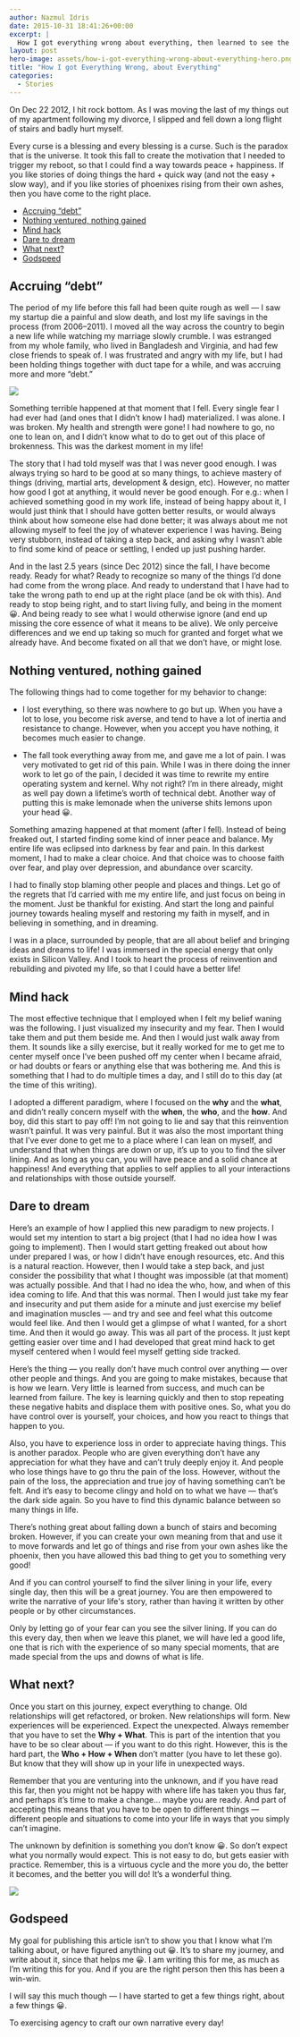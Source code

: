 ```yaml
---
author: Nazmul Idris
date: 2015-10-31 18:41:26+00:00
excerpt: |
  How I got everything wrong about everything, then learned to see the silver linings everyday
layout: post
hero-image: assets/how-i-got-everything-wrong-about-everything-hero.png
title: "How I got Everything Wrong, about Everything"
categories:
  - Stories
---
```


On Dec 22 2012, I hit rock bottom. As I was moving the last of my things out of my apartment following my divorce, I
slipped and fell down a long flight of stairs and badly hurt myself.

Every curse is a blessing and every blessing is a curse. Such is the paradox that is the universe. It took this fall to
create the motivation that I needed to trigger my reboot, so that I could find a way towards peace + happiness. If you
like stories of doing things the hard + quick way (and not the easy + slow way), and if you like stories of phoenixes
rising from their own ashes, then you have come to the right place.

<!-- START doctoc generated TOC please keep comment here to allow auto update -->
<!-- DON'T EDIT THIS SECTION, INSTEAD RE-RUN doctoc TO UPDATE -->

- [Accruing “debt”](#accruing-debt)
- [Nothing ventured, nothing gained](#nothing-ventured-nothing-gained)
- [Mind hack](#mind-hack)
- [Dare to dream](#dare-to-dream)
- [What next?](#what-next)
- [Godspeed](#godspeed)

<!-- END doctoc generated TOC please keep comment here to allow auto update -->

## Accruing “debt”

The period of my life before this fall had been quite rough as well — I saw my startup die a painful and slow death, and
lost my life savings in the process (from 2006–2011). I moved all the way across the country to begin a new life while
watching my marriage slowly crumble. I was estranged from my whole family, who lived in Bangladesh and Virginia, and had
few close friends to speak of. I was frustrated and angry with my life, but I had been holding things together with duct
tape for a while, and was accruing more and more “debt.”

<img src="{{'assets/duct-tape.png' | relative_url}}"/>

Something terrible happened at that moment that I fell. Every single fear I had ever had (and ones that I didn’t know I
had) materialized. I was alone. I was broken. My health and strength were gone! I had nowhere to go, no one to lean on,
and I didn’t know what to do to get out of this place of brokenness. This was the darkest moment in my life!

The story that I had told myself was that I was never good enough. I was always trying so hard to be good at so many
things, to achieve mastery of things (driving, martial arts, development & design, etc). However, no matter how good I
got at anything, it would never be good enough. For e.g.: when I achieved something good in my work life, instead of
being happy about it, I would just think that I should have gotten better results, or would always think about how
someone else had done better; it was always about me not allowing myself to feel the joy of whatever experience I was
having. Being very stubborn, instead of taking a step back, and asking why I wasn’t able to find some kind of peace or
settling, I ended up just pushing harder.

And in the last 2.5 years (since Dec 2012) since the fall, I have become ready. Ready for what? Ready to recognize so
many of the things I’d done had come from the wrong place. And ready to understand that I have had to take the wrong
path to end up at the right place (and be ok with this). And ready to stop being right, and to start living fully, and
being in the moment 😀. And being ready to see what I would otherwise ignore (and end up missing the core essence of
what it means to be alive). We only perceive differences and we end up taking so much for granted and forget what we
already have. And become fixated on all that we don’t have, or might lose.

## Nothing ventured, nothing gained

The following things had to come together for my behavior to change:

- I lost everything, so there was nowhere to go but up. When you have a lot to lose, you become risk averse, and tend to
  have a lot of inertia and resistance to change. However, when you accept you have nothing, it becomes much easier to
  change.

- The fall took everything away from me, and gave me a lot of pain. I was very motivated to get rid of this pain. While
  I was in there doing the inner work to let go of the pain, I decided it was time to rewrite my entire operating system
  and kernel. Why not right? I’m in there already, might as well pay down a lifetime’s worth of technical debt. Another
  way of putting this is make lemonade when the universe shits lemons upon your head 😀.

Something amazing happened at that moment (after I fell). Instead of being freaked out, I started finding some kind of
inner peace and balance. My entire life was eclipsed into darkness by fear and pain. In this darkest moment, I had to
make a clear choice. And that choice was to choose faith over fear, and play over depression, and abundance over
scarcity.

I had to finally stop blaming other people and places and things. Let go of the regrets that I’d carried with me my
entire life, and just focus on being in the moment. Just be thankful for existing. And start the long and painful
journey towards healing myself and restoring my faith in myself, and in believing in something, and in dreaming.

I was in a place, surrounded by people, that are all about belief and bringing ideas and dreams to life! I was immersed
in the special energy that only exists in Silicon Valley. And I took to heart the process of reinvention and rebuilding
and pivoted my life, so that I could have a better life!

## Mind hack

The most effective technique that I employed when I felt my belief waning was the following. I just visualized my
insecurity and my fear. Then I would take them and put them beside me. And then I would just walk away from them. It
sounds like a silly exercise, but it really worked for me to get me to center myself once I’ve been pushed off my center
when I became afraid, or had doubts or fears or anything else that was bothering me. And this is something that I had to
do multiple times a day, and I still do to this day (at the time of this writing).

I adopted a different paradigm, where I focused on the **why** and the **what**, and didn’t really concern myself with
the **when**, the **who**, and the **how**. And boy, did this start to pay off! I’m not going to lie and say that this
reinvention wasn’t painful. It was very painful. But it was also the most important thing that I’ve ever done to get me
to a place where I can lean on myself, and understand that when things are down or up, it’s up to you to find the silver
lining. And as long as you can, you will have peace and a solid chance at happiness! And everything that applies to self
applies to all your interactions and relationships with those outside yourself.

## Dare to dream

Here’s an example of how I applied this new paradigm to new projects. I would set my intention to start a big project
(that I had no idea how I was going to implement). Then I would start getting freaked out about how under prepared I
was, or how I didn’t have enough resources, etc. And this is a natural reaction. However, then I would take a step back,
and just consider the possibility that what I thought was impossible (at that moment) was actually possible. And that I
had no idea the who, how, and when of this idea coming to life. And that this was normal. Then I would just take my fear
and insecurity and put them aside for a minute and just exercise my belief and imagination muscles — and try and see and
feel what this outcome would feel like. And then I would get a glimpse of what I wanted, for a short time. And then it
would go away. This was all part of the process. It just kept getting easier over time and I had developed that great
mind hack to get myself centered when I would feel myself getting side tracked.

Here’s the thing — you really don’t have much control over anything — over other people and things. And you are going to
make mistakes, because that is how we learn. Very little is learned from success, and much can be learned from failure.
The key is learning quickly and then to stop repeating these negative habits and displace them with positive ones. So,
what you do have control over is yourself, your choices, and how you react to things that happen to you.

Also, you have to experience loss in order to appreciate having things. This is another paradox. People who are given
everything don’t have any appreciation for what they have and can’t truly deeply enjoy it. And people who lose things
have to go thru the pain of the loss. However, without the pain of the loss, the appreciation and true joy of having
something can’t be felt. And it’s easy to become clingy and hold on to what we have — that’s the dark side again. So you
have to find this dynamic balance between so many things in life.

There’s nothing great about falling down a bunch of stairs and becoming broken. However, if you can create your own
meaning from that and use it to move forwards and let go of things and rise from your own ashes like the phoenix, then
you have allowed this bad thing to get you to something very good!

And if you can control yourself to find the silver lining in your life, every single day, then this will be a great
journey. You are then empowered to write the narrative of your life's story, rather than having it written by other
people or by other circumstances.

Only by letting go of your fear can you see the silver lining. If you can do this every day, then when we leave this
planet, we will have led a good life, one that is rich with the experience of so many special moments, that are made
special from the ups and downs of what is life.

## What next?

Once you start on this journey, expect everything to change. Old relationships will get refactored, or broken. New
relationships will form. New experiences will be experienced. Expect the unexpected. Always remember that you have to
set the **Why + What**. This is part of the intention that you have to be so clear about — if you want to do this right.
However, this is the hard part, the **Who + How + When** don’t matter (you have to let these go). But know that they
will show up in your life in unexpected ways.

Remember that you are venturing into the unknown, and if you have read this far, then you might not be happy with where
life has taken you thus far, and perhaps it’s time to make a change... maybe you are ready. And part of accepting this
means that you have to be open to different things — different people and situations to come into your life in ways that
you simply can’t imagine.

The unknown by definition is something you don’t know 😀. So don’t expect what you normally would expect. This is not
easy to do, but gets easier with practice. Remember, this is a virtuous cycle and the more you do, the better it
becomes, and the better you will do! It’s a wonderful thing.

<img src="{{'assets/phoneix.png' | relative_url}}"/>

## Godspeed

My goal for publishing this article isn’t to show you that I know what I’m talking about, or have figured anything out
😀. It’s to share my journey, and write about it, since that helps me 😀. I am writing this for me, as much as I’m
writing this for you. And if you are the right person then this has been a win-win.

<p class="big-quote">I will say this much though — I have started to get a few
things right, about a few things 😀.</p>

To exercising agency to craft our own narrative every day!

